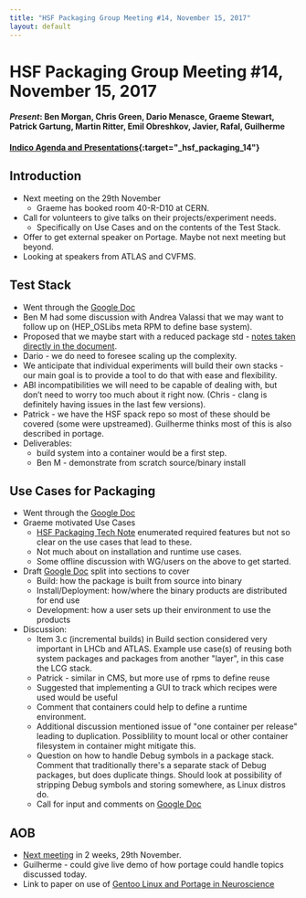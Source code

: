 ```yaml
---
title: "HSF Packaging Group Meeting #14, November 15, 2017"
layout: default
---
```


# HSF Packaging Group Meeting #14, November 15, 2017

#### *Present*: Ben Morgan, Chris Green, Dario Menasce, Graeme Stewart, Patrick Gartung, Martin Ritter, Emil Obreshkov, Javier, Rafal, Guilherme

#### [Indico Agenda and Presentations](https://indico.cern.ch/event/678307/){:target="_hsf_packaging_14"}

## Introduction

* Next meeting on the 29th November
  * Graeme has booked room 40-R-D10 at CERN.
* Call for volunteers to give talks on their projects/experiment needs.
  * Specifically on Use Cases and on the contents of the Test Stack.
* Offer to get external speaker on Portage. Maybe not next meeting but beyond.
* Looking at speakers from ATLAS and CVFMS.

## Test Stack
* Went through the [Google Doc](https://docs.google.com/document/d/1LW8OsTFFA9QwsJ9fASkRoJ2E6Gk3UGnOQIcElCL8UCM)
* Ben M had some discussion with Andrea Valassi that we may want to follow up on (HEP_OSLibs meta RPM to define
  base system).
* Proposed that we maybe start with a reduced package std - [notes taken directly in the document](https://docs.google.com/document/d/1LW8OsTFFA9QwsJ9fASkRoJ2E6Gk3UGnOQIcElCL8UCM).
* Dario - we do need to foresee scaling up the complexity.
* We anticipate that individual experiments will build their own stacks - our main goal is to provide a tool to do that with ease and flexibility.
* ABI incompatibilities we will need to be capable of dealing with, but don’t need to worry too much about it right now. (Chris - clang is definitely having issues in the last few versions).
* Patrick - we have the HSF spack repo so most of these should be covered (some were upstreamed). Guilherme thinks most of this is also described in portage.
* Deliverables:
  * build system into a container would be a first step.
  * Ben M - demonstrate from scratch source/binary install

## Use Cases for Packaging
* Went through the [Google Doc](https://docs.google.com/document/d/1h-r3XPIXXxmr5tThIh6gu6VcXXRhBXtUuOv14ju3oTI)
* Graeme motivated Use Cases
  * [HSF Packaging Tech Note](http://hepsoftwarefoundation.org/notes/HSF-TN-2016-03.pdf) enumerated required
    features but not so clear on the use cases that lead to these.
  * Not much about on installation and runtime use cases.
  * Some offline discussion with WG/users on the above to get started.
* Draft [Google Doc](https://docs.google.com/document/d/1h-r3XPIXXxmr5tThIh6gu6VcXXRhBXtUuOv14ju3oTI) split
  into sections to cover
  * Build: how the package is built from source into binary
  * Install/Deployment: how/where the binary products are distributed for end use
  * Development: how a user sets up their environment to use the products
* Discussion:
  * Item 3.c (incremental builds) in Build section considered very important in LHCb and ATLAS.
    Example use case(s) of reusing both system packages and packages from another "layer",
    in this case the LCG stack.
  * Patrick - similar in CMS, but more use of rpms to define reuse
  * Suggested that implementing a GUI to track which recipes were used would be useful
  * Comment that containers could help to define a runtime environment.
  * Additional discussion mentioned issue of "one container per release" leading
    to duplication. Possiblility to mount local or other container filesystem in container
    might mitigate this.
  * Question on how to handle Debug symbols in a package stack. Comment that traditionally
    there's a separate stack of Debug packages, but does duplicate things. Should
    look at possibility of stripping Debug symbols and storing somewhere, as Linux
    distros do.
  * Call for input and comments on [Google Doc](https://docs.google.com/document/d/1h-r3XPIXXxmr5tThIh6gu6VcXXRhBXtUuOv14ju3oTI)

## AOB
* [Next meeting](https://indico.cern.ch/event/681894) in 2 weeks, 29th November.
* Guilherme - could give live demo of how portage could handle topics discussed today.
* Link to paper on use of [Gentoo Linux and Portage in Neuroscience](https://zenodo.org/record/269626)

